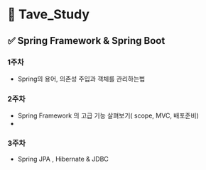 # 📝 Tave_Study 

## ✅ Spring Framework & Spring Boot 


###  1주차
-  Spring의 용어, 의존성 주입과 객체를 관리하는법

###  2주차
-  Spring Framework 의 고급 기능 살펴보기( scope, MVC, 배포준비)
-  
###  3주차
-  Spring JPA , Hibernate & JDBC
